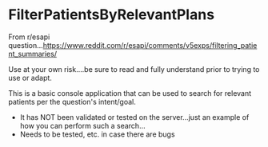 # FilterPatientsByRelevantPlans
From r/esapi question...https://www.reddit.com/r/esapi/comments/v5exps/filtering_patient_summaries/

Use at your own risk....be sure to read and fully understand prior to trying to use or adapt. 

This is a basic console application that can be used to search for relevant patients per the question's intent/goal. 
- It has NOT been validated or tested on the server...just an example of how you can perform such a search...
- Needs to be tested, etc. in case there are bugs
